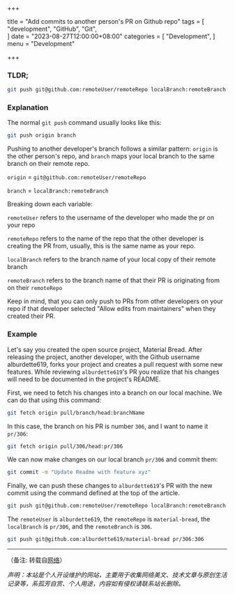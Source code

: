 +++

title = "Add commits to another person's PR on Github repo"
tags = [
    "development",
    "GitHub",
    "Git",    
]
date = "2023-08-27T12:00:00+08:00"
categories = [
    "Development",
]
menu = "Development"

+++

### TLDR;
```sh
git push git@github.com:remoteUser/remoteRepo localBranch:remoteBranch
```

### Explanation
The normal `git push` command usually looks like this:
```sh
git push origin branch
```
Pushing to another developer's branch follows a similar pattern: `origin` is the other person's repo, and `branch` maps your local branch to the same branch on their remote repo.

`origin` = `git@github.com:remoteUser/remoteRepo`

`branch` = `localBranch:remoteBranch`

Breaking down each variable:

`remoteUser` refers to the username of the developer who made the pr on your repo

`remoteRepo` refers to the name of the repo that the other developer is creating the PR from, usually, this is the same name as your repo.

`localBranch` refers to the branch name of your local copy of their remote branch

`remoteBranch` refers to the branch name of that their PR is originating from on their `remoteRepo`

Keep in mind, that you can only push to PRs from other developers on your repo if that developer selected "Allow edits from maintainers" when they created their PR.
<!--more-->
### Example
Let's say you created the open source project, Material Bread. After releasing the project, another developer, with the Github username alburdette619, forks your project and creates a pull request with some new features. While reviewing `alburdette619`'s PR you realize that his changes will need to be documented in the project's README.

First, we need to fetch his changes into a branch on our local machine. We can do that using this command:

```sh
git fetch origin pull/branch/head:branchName
```
In this case, the branch on his PR is number `306`, and I want to name it `pr/306`:

```sh
git fetch origin pull/306/head:pr/306
```
We can now make changes on our local branch `pr/306` and commit them:

```sh
git commit -m "Update Readme with feature xyz"
```
Finally, we can push these changes to `alburdette619`'s PR with the new commit using the command defined at the top of the article.

```sh
git push git@github.com:remoteUser/remoteRepo localBranch:remoteBranch
```
The `remoteUser` is `alburdette619`, the `remoteRepo` is `material-bread`, the `localBranch` is `pr/306`, and the `remoteBranch` is `306`.

```sh
git push git@github.com:alburdette619/material-bread pr/306:306
```

-------

（备注: 转载自[网络](https://codinhood.com/micro/add-commits-persons-pr-on-your-repo/ 'add-commits-persons-pr-on-your-repo')）

*声明：本站是个人开设维护的网站，主要用于收集网络美文、技术文章与原创生活记录等，系孤芳自赏、个人用途，内容如有侵权请联系站长删除。* 
